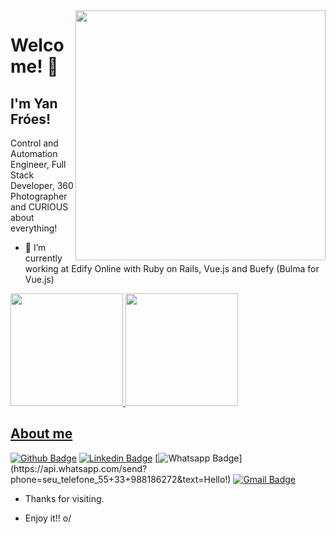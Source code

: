 <!--
**yanfroes/yanfroes** is a ✨ _special_ ✨ repository because its `README.md` (this file) appears on your GitHub profile.

Here are some ideas to get you started:

- 🔭 I’m currently working on ...
- 🌱 I’m currently learning ...
- 👯 I’m looking to collaborate on ...
- 🤔 I’m looking for help with ...
- 💬 Ask me about ...
- 📫 How to reach me: ...
- 😄 Pronouns: ...
- ⚡ Fun fact: ...
-->

	
<img align="right" width="400" height="400" src="https://yanfroes.com/images/IMG_20181225_223522_828.jpg">
 
# Welcome! 👋
 
## I'm Yan Fróes!
 
Control and Automation Engineer, Full Stack Developer, 360 Photographer and CURIOUS about everything!
 
- 🔭 I’m currently working at Edify Online with Ruby on Rails, Vue.js and Buefy (Bulma for Vue.js)

 <div>
  <a href="https://github.com/rafaballerini">
  <img height="180em" src="https://github-readme-stats.vercel.app/api?username=rafaballerini&show_icons=true&theme=dracula&include_all_commits=true&count_private=true"/>
  <img height="180em" src="https://github-readme-stats.vercel.app/api/top-langs/?username=rafaballerini&layout=compact&langs_count=7&theme=dracula"/>
</div>
 
## About me 
[![Github Badge](https://img.shields.io/badge/-Github-000?style=flat-square&logo=Github&logoColor=white&link=https://github.com/yanfroes)](https://github.com/yanfroes)
[![Linkedin Badge](https://img.shields.io/badge/-LinkedIn-blue?style=flat-square&logo=Linkedin&logoColor=white&link=https://www.linkedin.com/in/yanfroes/)](https://www.linkedin.com/in/yanfroes/)
[![Whatsapp Badge](https://img.shields.io/badge/-Whatsapp-4CA143?style=flat-square&labelColor=4CA143&logo=whatsapp&logoColor=white&link=https://api.whatsapp.com/send?phone=seu_telefone_55+33+988186272&text=Hello!)](https://api.whatsapp.com/send?phone=seu_telefone_55+33+988186272&text=Hello!)
[![Gmail Badge](https://img.shields.io/badge/-Gmail-c14438?style=flat-square&logo=Gmail&logoColor=white&link=mailto:yanfroesdev@gmail.com)](mailto:yanfroesdev@gmail.com)
 
- Thanks for visiting. 
 
- Enjoy it!! o/
